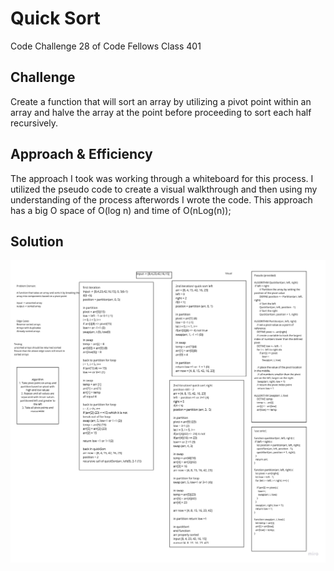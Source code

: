 # Quick Sort 
Code Challenge 28 of Code Fellows Class 401

## Challenge
Create a function that will sort an array by utilizing a pivot point within an array and halve the array at the point before proceeding to sort each half recursively.

## Approach & Efficiency
The approach I took was working through a whiteboard for this process. I utilized the pseudo code to create a visual walkthrough and then using my understanding of the process afterwords I wrote the code. This approach has a big O space of O(log n) and time of O(nLog(n));

## Solution
![](../../assets/CodeChallenge28.jpg)